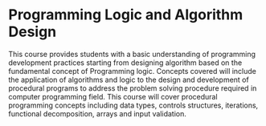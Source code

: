 # Programming Logic and Algorithm Design
This course provides students with a basic understanding of programming development practices starting from designing algorithm based on the fundamental concept of  Programming logic. Concepts covered will include the application of algorithms and logic to the design and development of procedural programs to address the problem solving procedure required in computer programming field. This course will cover procedural programming concepts including data types, controls structures, iterations, functional decomposition, arrays and input validation.
